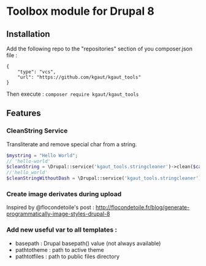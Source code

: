 # Toolbox module for Drupal 8

## Installation
Add the following repo to the "repositories" section of you composer.json file :

```
{
    "type": "vcs",
    "url": "https://github.com/kgaut/kgaut_tools"
}
```
Then execute : 
`composer require kgaut/kgaut_tools`

## Features
### CleanString Service
Transliterate and remove special char from a string.
```php
$mystring = "Hello World";
// 'hello-world'
$cleanString = \Drupal::service('kgaut_tools.stringcleaner')->clean($categorie->name); 
//'hello_world'
$cleanStringWithoutDash = \Drupal::service('kgaut_tools.stringcleaner')->clean($categorie->name,true); 
```

### Create image derivates during upload
Inspired by @flocondetoile's post : http://flocondetoile.fr/blog/generate-programmatically-image-styles-drupal-8

### Add new useful var to all templates : 

  - basepath : Drupal basepath() value (not always available)
  - pathtotheme : path to active theme
  - pathtotfiles : path to public files directory
